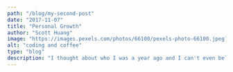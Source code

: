 ```yaml
---
path: "/blog/my-second-post"
date: "2017-11-07"
title: "Personal Growth"
author: "Scott Huang"
image: "https://images.pexels.com/photos/66100/pexels-photo-66100.jpeg?auto=compress&cs=tinysrgb&dpr=2&h=750&w=1260"
alt: "coding and coffee"
type: "blog"
description: "I thought about who I was a year ago and I can't even believe who I am seeing now. I've gone through so many highs and lows this year and I am excited to see what will be coming next. "
---
```

